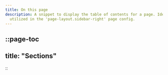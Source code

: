 ```yaml
---
title: On this page
description: A snippet to display the table of contents for a page. Ideally
  utilized in the 'page-layout.sidebar-right' page config.
---
```


::page-toc
---
title: "Sections"
---
::


